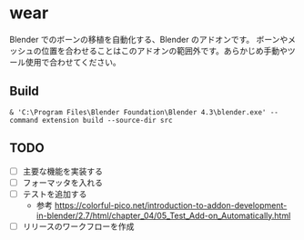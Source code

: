 # wear

Blender でのボーンの移植を自動化する、Blender のアドオンです。
ボーンやメッシュの位置を合わせることはこのアドオンの範囲外です。あらかじめ手動やツール使用で合わせてください。

## Build
```pwsh
& 'C:\Program Files\Blender Foundation\Blender 4.3\blender.exe' --command extension build --source-dir src
```

## TODO
- [ ] 主要な機能を実装する
- [ ] フォーマッタを入れる
- [ ] テストを追加する
  - 参考 https://colorful-pico.net/introduction-to-addon-development-in-blender/2.7/html/chapter_04/05_Test_Add-on_Automatically.html
- [ ] リリースのワークフローを作成

